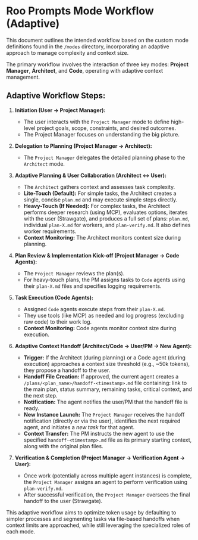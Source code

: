 # Roo Prompts Mode Workflow (Adaptive)

This document outlines the intended workflow based on the custom mode definitions found in the `/modes` directory, incorporating an adaptive approach to manage complexity and context size.

The primary workflow involves the interaction of three key modes: **Project Manager**, **Architect**, and **Code**, operating with adaptive context management.

## Adaptive Workflow Steps:

1.  **Initiation (User -> Project Manager):**
    *   The user interacts with the `Project Manager` mode to define high-level project goals, scope, constraints, and desired outcomes.
    *   The Project Manager focuses on understanding the big picture.

2.  **Delegation to Planning (Project Manager -> Architect):**
    *   The `Project Manager` delegates the detailed planning phase to the `Architect` mode.

3.  **Adaptive Planning & User Collaboration (Architect <-> User):**
    *   The `Architect` gathers context and assesses task complexity.
    *   **Lite-Touch (Default):** For simple tasks, the Architect creates a single, concise `plan.md` and may execute simple steps directly.
    *   **Heavy-Touch (If Needed):** For complex tasks, the Architect performs deeper research (using MCP), evaluates options, iterates with the user (Strawgate), and produces a full set of plans: `plan.md`, individual `plan-X.md` for workers, and `plan-verify.md`. It also defines worker requirements.
    *   **Context Monitoring:** The Architect monitors context size during planning.

4.  **Plan Review & Implementation Kick-off (Project Manager -> Code Agents):**
    *   The `Project Manager` reviews the plan(s).
    *   For heavy-touch plans, the PM assigns tasks to `Code` agents using their `plan-X.md` files and specifies logging requirements.

5.  **Task Execution (Code Agents):**
    *   Assigned `Code` agents execute steps from their `plan-X.md`.
    *   They use tools (like MCP) as needed and log progress (excluding raw code) to their work log.
    *   **Context Monitoring:** Code agents monitor context size during execution.

6.  **Adaptive Context Handoff (Architect/Code -> User/PM -> New Agent):**
    *   **Trigger:** If the Architect (during planning) or a Code agent (during execution) approaches a context size threshold (e.g., ~50k tokens), they propose a handoff to the user.
    *   **Handoff File Creation:** If approved, the current agent creates a `/plans/<plan_name>/handoff-<timestamp>.md` file containing: link to the main plan, status summary, remaining tasks, critical context, and the next step.
    *   **Notification:** The agent notifies the user/PM that the handoff file is ready.
    *   **New Instance Launch:** The `Project Manager` receives the handoff notification (directly or via the user), identifies the next required agent, and initiates a *new task* for that agent.
    *   **Context Transfer:** The PM instructs the new agent to use the specified `handoff-<timestamp>.md` file as its primary starting context, along with the original plan files.

7.  **Verification & Completion (Project Manager -> Verification Agent -> User):**
    *   Once work (potentially across multiple agent instances) is complete, the `Project Manager` assigns an agent to perform verification using `plan-verify.md`.
    *   After successful verification, the `Project Manager` oversees the final handoff to the user (Strawgate).

This adaptive workflow aims to optimize token usage by defaulting to simpler processes and segmenting tasks via file-based handoffs when context limits are approached, while still leveraging the specialized roles of each mode.